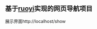 ## 基于[ruoyi](https://github.com/yangzongzhuan/RuoYi-fast)实现的网页导航项目

展示界面http://localhost/show







